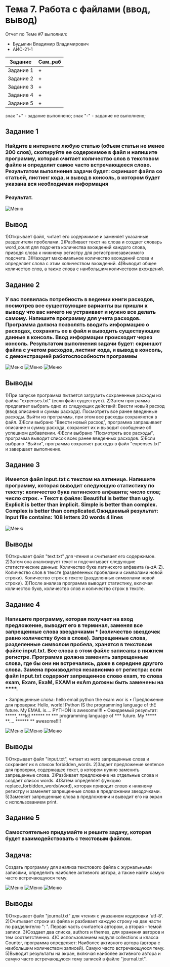 # Тема 7. Работа с файлами (ввод, вывод)
Отчет по Теме #7 выполнил:
- Будылин Владимир Владимирович
- АИС-21-1

| Задание | Сам_раб | 
| ------ | ------ | 
| Задание 1 | + |
| Задание 2 | + |
| Задание 3 | + |
| Задание 4 | + |
| Задание 5 | + |

знак "+" - задание выполнено; знак "-" - задание не выполнено;

## Задание 1
### Найдите в интернете любую статью (объем статьи не менее 200 слов), скопируйте ее содержимое в файл и напишите программу, которая считает количество слов в текстовом файле и определит самое часто встречающееся слово. Результатом выполнения задачи будет: скриншот файла со статьей, листинг кода, и вывод в консоль, в котором будет указана вся необходимая информация

### Результат.
![Меню](https://github.com/vladimir-12343/Software_Engineering_0/blob/Тема_6/pic/ex1.png)
## Вывод 
1)Открывает файл, читает его содержимое и заменяет указанные разделители пробелами.
2)Разбивает текст на слова и создает словарь word_count для подсчета количества вхождений каждого слова, приводя слова к нижнему регистру для регистронезависимого подсчета.
3)Находит максимальное количество вхождений слова и определяет слова с этим количеством вхождений.
4)Выводит общее количество слов, а также слова с наибольшим количеством вхождений.


## Задание 2
### У вас появилась потребность в ведении книги расходов, посмотрев все существующие варианты вы пришли к выводу что вас ничего не устраивает и нужно все делать самому. Напишите программу для учета расходов. Программа должна позволять вводить информацию о расходах, сохранять ее в файл и выводить существующие данные в консоль. Ввод информации происходит через консоль. Результатом выполнения задачи будет: скриншот файла с учетом расходов, листинг кода, и вывод в консоль, с демонстрацией работоспособности программы
![Меню](https://github.com/vladimir-12343/Software_Engineering_0/blob/Тема_6/pic/ex2.png)
![Меню](https://github.com/vladimir-12343/Software_Engineering_0/blob/Тема_6/pic/ex2.1.png)
![Меню](https://github.com/vladimir-12343/Software_Engineering_0/blob/Тема_6/pic/ex2.2.png)
## Выводы
1)При запуске программа пытается загрузить сохраненные расходы из файла "expenses.txt" (если файл существует).
2)Затем программа предлагает выбрать одно из следующих действий:
  Ввести новый расход (ввод описания и суммы расхода).
  Посмотреть все ранее введенные расходы.
  Выйти из программы, при этом все расходы сохраняются в файл.
3)Если выбрано "Ввести новый расход", программа запрашивает описание и сумму расхода, сохраняет их и выводит сообщение об успешном добавлении.
4)Если выбрано "Посмотреть все расходы", программа выводит список всех ранее введенных расходов.
5)Если выбрано "Выйти", программа сохраняет расходы в файл "expenses.txt" и завершает выполнение.


## Задание 3
### Имеется файл input.txt с текстом на латинице. Напишите программу, которая выводит следующую статистику по тексту: количество букв латинского алфавита; число слов; число строк. • Текст в файле: Beautiful is better than ugly. Explicit is better than implicit. Simple is better than complex. Complex is better than complicated.Ожидаемый результат: Input file contains: 108 letters 20 words 4 lines

![Меню](https://github.com/vladimir-12343/Software_Engineering_0/blob/Тема_6/pic/ex3.png)

## Выводы
1)Открывает файл "text.txt" для чтения и считывает его содержимое.
2)Затем она анализирует текст и подсчитывает следующие статистические данные:
  Количество букв латинского алфавита (a-zA-Z).
  Количество слов в тексте (разделенных пробелами и символами новой строки).
  Количество строк в тексте (разделенных символами новой строки).
3)После анализа программа выводит статистику, включая количество букв, количество слов и количество строк в тексте.

  
## Задание 4
### Напишите программу, которая получает на вход предложение, выводит его в терминал, заменяя все запрещенные слова звездочками * (количество звездочек равно количеству букв в слове). Запрещенные слова, разделенные символом пробела, хранятся в текстовом файле input.txt. Все слова в этом файле записаны в нижнем регистре. Программа должна заменить запрещенные слова, где бы они ни встречались, даже в середине другого слова. Замена производится независимо от регистра: если файл input.txt содержит запрещенное слово exam, то слова exam, Exam, ExaM, EXAM и exAm должны быть заменены на ****. 
• Запрещенные слова: hello email python the exam wor is 
• Предложение для проверки: Hello, world! Python IS the programming language of thE future. My EMAIL is.... PYTHON is awesome!!!! 
• Ожидаемый результат: *****, ***ld! ****** ** *** programming language of *** future. My ***** **.... ****** ** awesome!!!!

![Меню](https://github.com/vladimir-12343/Software_Engineering_0/blob/Тема_6/pic/ex4.png)
![Меню](https://github.com/vladimir-12343/Software_Engineering_0/blob/Тема_6/pic/ex4.1.png)
![Меню](https://github.com/vladimir-12343/Software_Engineering_0/blob/Тема_6/pic/ex4.2.png)
## Выводы
1)Открывает файл "input.txt", читает из него запрещенные слова и сохраняет их в список forbidden_words.
2)Задает предложение sentence для проверки, содержащее текст, в котором нужно заменить запрещенные слова.
3)Разбивает предложение на отдельные слова и создает список words.
4)Затем определяет функцию replace_forbidden_words(word), которая приводит слово к нижнему регистру и заменяет запрещенные слова в предложении звездочками.
5)Заменяет запрещенные слова в предложении и выводит его на экран с использованием print.


## Задание 5
### Самостоятельно придумайте и решите задачу, которая будет взаимодействовать с текстовым файлом.

## Задача: 
  Создать программу для анализа текстового файла с журнальными записями, определить наиболее активного автора, а также найти самую часто встречающуюся тему.

![Меню](https://github.com/vladimir-12343/Software_Engineering_0/blob/Тема_6/pic/ex5.png)
![Меню](https://github.com/vladimir-12343/Software_Engineering_0/blob/Тема_6/pic/ex5.1.png)
![Меню](https://github.com/vladimir-12343/Software_Engineering_0/blob/Тема_6/pic/ex5.2.png)
## Выводы
1)Открывает файл "journal.txt" для чтения с указанием кодировки 'utf-8'.
2)Считывает строки из файла и разбивает каждую строку на две части по разделителю ": ". Первая часть считается автором, а вторая - темой записи.
3)Создает два списка, authors и themes, для хранения авторов и тем соответственно.
4)С использованием модуля collections и класса Counter, программа определяет:
  Наиболее активного автора (автора с наибольшим количеством записей).
  Самую часто встречающуюся тему.
5)Выводит результаты на экран, включая наиболее активного автора и самую часто встречающуюся тему записей в файле "journal.txt".




